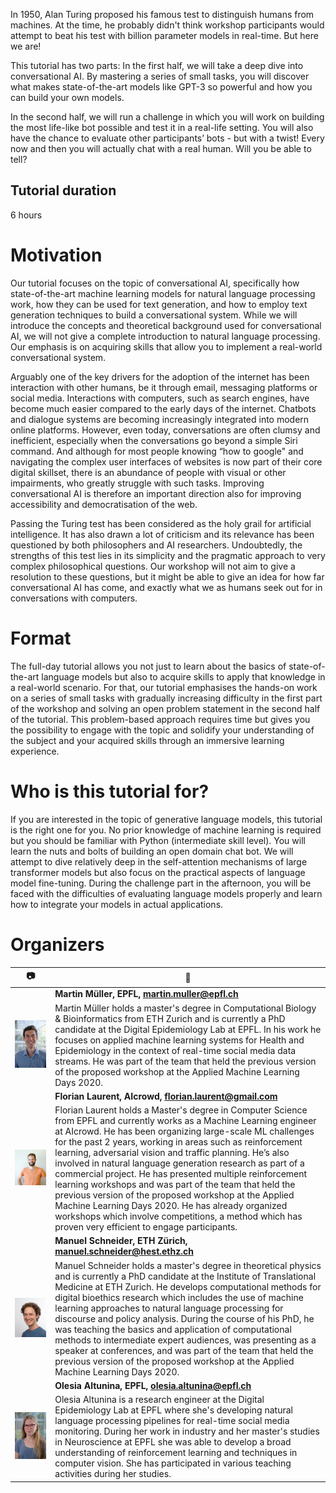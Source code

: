 In 1950, Alan Turing proposed his famous test to distinguish humans from machines. At the time, he probably didn't think workshop participants would attempt to beat his test with billion parameter models in real-time. But here we are!

This tutorial has two parts: In the first half, we will take a deep dive into conversational AI. By mastering a series of small tasks, you will discover what makes state-of-the-art models like GPT-3 so powerful and how you can build your own models.

In the second half, we will run a challenge in which you will work on building the most life-like bot possible and test it in a real-life setting. You will also have the chance to evaluate other participants’ bots - but with a twist! Every now and then you will actually chat with a real human. Will you be able to tell?

## Tutorial duration
6 hours


# Motivation

Our tutorial focuses on the topic of conversational AI, specifically how state-of-the-art machine learning models for natural language processing work, how they can be used for text generation, and how to employ text generation techniques to build a conversational system. While we will introduce the concepts and theoretical background used for conversational AI, we will not give a complete introduction to natural language processing. Our emphasis is on acquiring skills that allow you to implement a real-world conversational system.

Arguably one of the key drivers for the adoption of the internet has been interaction with other humans, be it through email, messaging platforms or social media. Interactions with computers, such as search engines, have become much easier compared to the early days of the internet. Chatbots and dialogue systems are becoming increasingly integrated into modern online platforms. However, even today, conversations are often clumsy and inefficient, especially when the conversations go beyond a simple Siri command. And although for most people knowing “how to google" and navigating the complex user interfaces of websites is now part of their core digital skillset, there is an abundance of people with visual or other impairments, who greatly struggle with such tasks. Improving conversational AI is therefore an important direction also for improving accessibility and democratisation of the web.

Passing the Turing test has been considered as the holy grail for artificial intelligence. It has also drawn a lot of criticism and its relevance has been questioned by both philosophers and AI researchers. Undoubtedly, the strengths of this test lies in its simplicity and the pragmatic approach to very complex philosophical questions. Our workshop will not aim to give a resolution to these questions, but it might be able to give an idea for how far conversational AI has come, and exactly what we as humans seek out for in conversations with computers.


# Format

The full-day tutorial allows you not just to learn about the basics of state-of-the-art language models but also to acquire skills to apply that knowledge in a real-world scenario. For that, our tutorial emphasises the hands-on work on a series of small tasks with gradually increasing difficulty in the first part of the workshop and solving an open problem statement in the second half of the tutorial. This problem-based approach requires time but gives you the possibility to engage with the topic and solidify your understanding of the subject and your acquired skills through an immersive learning experience.


# Who is this tutorial for?

If you are interested in the topic of generative language models, this tutorial is the right one for you. No prior knowledge of machine learning is required but you should be familiar with Python (intermediate skill level). You will learn the nuts and bolts of building an open domain chat bot. We will attempt to dive relatively deep in the self-attention mechanisms of large transformer models but also focus on the practical aspects of language model fine-tuning. During the challenge part in the afternoon, you will be faced with the difficulties of evaluating language models properly and learn how to integrate your models in actual applications.


# Organizers
| :camera:         | :floppy_disk:                                                                                                                                                                                                                                                                                                                                                                                                                                                                                                                                                                                                                                                                                                            |
|------------------|--------------------------------------------------------------------------------------------------------------------------------------------------------------------------------------------------------------------------------------------------------------------------------------------------------------------------------------------------------------------------------------------------------------------------------------------------------------------------------------------------------------------------------------------------------------------------------------------------------------------------------------------------------------------------------------------------------------------------|
|                  | **Martin Müller, EPFL, martin.muller@epfl.ch**                                                                                                                                                                                                                                                                                                                                                                                                                                                                                                                                                                                                                                                                           |
| ![](martin.jpg)  | Martin Müller holds a master's degree in Computational Biology & Bioinformatics from ETH Zurich and is currently a PhD candidate at the Digital Epidemiology Lab at EPFL. In his work he focuses on applied machine learning systems for Health and Epidemiology in the context of real-time social media data streams. He was part of the team that held the previous version of the proposed workshop at the Applied Machine Learning Days 2020.                                                                                                                                                                                                                                                                       |
|                  | **Florian Laurent, AIcrowd, florian.laurent@gmail.com**                                                                                                                                                                                                                                                                                                                                                                                                                                                                                                                                                                                                                                                                  |
| ![](florian.jpg) | Florian Laurent holds a Master's degree in Computer Science from EPFL and currently works as a Machine Learning engineer at AIcrowd. He has been organizing large-scale ML challenges for the past 2 years, working in areas such as reinforcement learning, adversarial vision and traffic planning. He’s also involved in natural language generation research as part of a commercial project. He has presented multiple reinforcement learning workshops and was part of the team that held the previous version of the proposed workshop at the Applied Machine Learning Days 2020. He has already organized workshops which involve competitions, a method which has proven very efficient to engage participants. |
|                  | **Manuel Schneider, ETH Zürich, manuel.schneider@hest.ethz.ch**                                                                                                                                                                                                                                                                                                                                                                                                                                                                                                                                                                                                                                                          |
| ![](manuel.jpeg) | Manuel Schneider holds a master's degree in theoretical physics and is currently a PhD candidate at the Institute of Translational Medicine at ETH Zurich. He develops computational methods for digital bioethics research which includes the use of machine learning approaches to natural language processing for discourse and policy analysis. During the course of his PhD, he was teaching the basics and application of computational methods to intermediate expert audiences, was presenting as a speaker at conferences, and was part of the team that held the previous version of the proposed workshop at the Applied Machine Learning Days 2020.                                                          |
|                  | **Olesia Altunina, EPFL, olesia.altunina@epfl.ch**                                                                                                                                                                                                                                                                                                                                                                                                                                                                                                                                                                                                                                                                       |
| ![](olesia.jpg)  | Olesia Altunina is a research engineer at the Digital Epidemiology Lab at EPFL where she's developing natural language processing pipelines for real-time social media monitoring. During her work in industry and her master's studies in Neuroscience at EPFL she was able to develop a broad understanding of reinforcement learning and techniques in computer vision. She has participated in various teaching activities during her studies.                                                                                                                                                                                                                                                                       |
